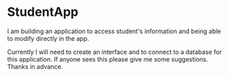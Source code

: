 # StudentApp

I am building an application to access student's information and being able to modify directly in the app.

Currently I will need to create an interface and to connect to a database for this application. If anyone sees this please give me some suggestions. Thanks in advance.
